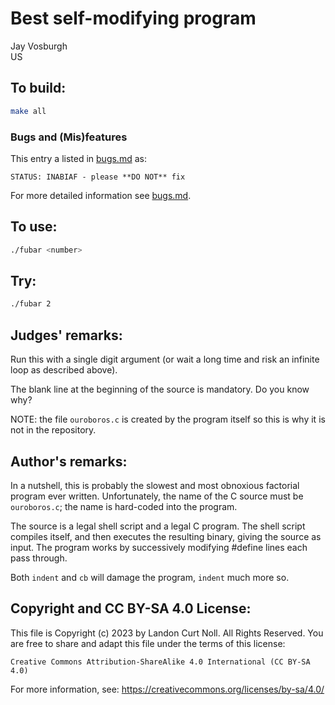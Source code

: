 # Best self-modifying program

Jay Vosburgh\
US

## To build:

```sh
make all
```


### Bugs and (Mis)features

This entry a listed in [bugs.md](/bugs.md) as:

```
STATUS: INABIAF - please **DO NOT** fix
```

For more detailed information see [bugs.md](/bugs.md#1989fubar-readmemd).


## To use:

```sh
./fubar <number>
```

## Try:

```sh
./fubar 2
```


## Judges' remarks:

Run this with a single digit argument (or wait a long time and risk an infinite
loop as described above).

The blank line at the beginning of the source is mandatory.
Do you know why?

NOTE: the file `ouroboros.c` is created by the program itself so this is why it
is not in the repository.

## Author's remarks:

In a nutshell, this is probably the slowest and most
obnoxious factorial program ever written.  Unfortunately,
the name of the C source must be `ouroboros.c`; the name is
hard-coded into the program.

The source is a legal shell script and a legal C program.
The shell script compiles itself, and then executes the
resulting binary, giving the source as input.  The program
works by successively modifying #define lines each pass through.

Both `indent` and `cb` will damage the program, `indent`
much more so.

## Copyright and CC BY-SA 4.0 License:

This file is Copyright (c) 2023 by Landon Curt Noll.  All Rights Reserved.
You are free to share and adapt this file under the terms of this license:

    Creative Commons Attribution-ShareAlike 4.0 International (CC BY-SA 4.0)

For more information, see: https://creativecommons.org/licenses/by-sa/4.0/
